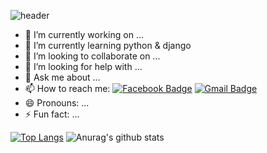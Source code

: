 ![header](https://capsule-render.vercel.app/api?type=Rect&color=Gradient&height=120&section=header&text=Hi%20there,%20I'm%20Yoojinhee👋&fontSize=35)
 <!--
[![Hits](https://hits.seeyoufarm.com/api/count/incr/badge.svg?url=https%3A%2F%2Fgithub.com%2Fyoojinhee03)](https://hits.seeyoufarm.com)
-->


<!--
**yoojinhee03/yoojinhee03** is a ✨ _special_ ✨ repository because its `README.md` (this file) appears on your GitHub profile.
-->

- 🔭 I’m currently working on ...
- 🌱 I’m currently learning python & django
- 👯 I’m looking to collaborate on ...
- 🤔 I’m looking for help with ...
- 💬 Ask me about ...
- 📫 How to reach me: 
[![Facebook Badge](https://img.shields.io/badge/facebook-1877f2?style=flat-square&logo=facebook&logoColor=white&link=https://www.facebook.com/yoojinhee030207)](https://www.facebook.com/yoojinhee030207)
[![Gmail Badge](https://img.shields.io/badge/Gmail-d14836?style=flat-square&logo=Gmail&logoColor=white&link=mailto:yoojinhee03@gmail.com)](mailto:yoojinhee03@gmail.com)
- 😄 Pronouns: ...
- ⚡ Fun fact: ...

[![Top Langs](https://github-readme-stats.vercel.app/api/top-langs/?username=yoojinhee03&layout=compact&show_icons=true&theme=tokyonight)](https://github.com/yoojinhee03/github-readme-stats)
![Anurag's github stats](https://github-readme-stats.vercel.app/api?username=yoojinhee03&show_icons=true&theme=tokyonight)
